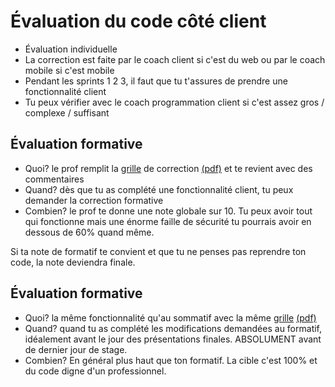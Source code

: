 # Évaluation du code côté client

- Évaluation individuelle
- La correction est faite par le coach client si c'est du web ou par le coach mobile si c'est mobile
- Pendant les sprints 1 2 3, il faut que tu t'assures de prendre une fonctionnalité client
- Tu peux vérifier avec le coach programmation client si c'est assez gros / complexe / suffisant

## Évaluation formative

- Quoi? le prof remplit la [grille](_09-grilles/Grille-Code-Client.xlsx) de correction [(pdf)](_09-grilles/grille_client.pdf) et te revient avec des commentaires
- Quand? dès que tu as complété une fonctionnalité client, tu peux demander la correction formative
- Combien? le prof te donne une note globale sur 10. Tu peux avoir tout qui fonctionne mais une énorme faille de sécurité tu pourrais avoir en dessous de 60% quand même.

Si ta note de formatif te convient et que tu ne penses pas reprendre ton code, la note deviendra finale.

## Évaluation formative

- Quoi? la même fonctionnalité qu'au sommatif avec la même [grille](_09-grilles/Grille-Code-Client.xlsx) [(pdf)](_09-grilles/grille_client.pdf)
- Quand? quand tu as complété les modifications demandées au formatif, idéalement avant le jour des présentations
finales. ABSOLUMENT avant de dernier jour de stage.
- Combien? En général plus haut que ton formatif. La cible c'est 100% et du code digne d'un professionnel.